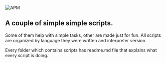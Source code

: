 ![APM](https://img.shields.io/apm/l/vim-mode?style=flat-square)

## A couple of simple simple scripts. 

Some of them help with simple tasks, other are made just for fun.
All scripts are organized by language they were written and interpreter version.

Every folder which contains scripts has readme.md file that explains what every script is doing.

